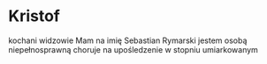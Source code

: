# Kristof
kochani widzowie Mam na imię Sebastian Rymarski jestem osobą niepełnosprawną choruje na upośledzenie w stopniu umiarkowanym
